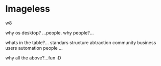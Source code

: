 # Imageless
w8

why os desktop? ...people.
why people?...

whats in the table?...
standars
structure
abtraction
community
business
users
automation
people
...

why all the above?...fun :D




